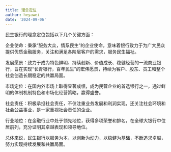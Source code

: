 ```yaml
---
title: 理念定位
author: heyawei
date: '2024-09-06'
---
```


民生银行的理念定位包括以下几个关键方面：

企业使命：秉承“服务大众，情系民生”的企业使命，意味着银行致力于为广大民众提供优质金融服务，关注和满足各阶层客户的需求，服务民生福祉。

发展愿景：致力于成为特色鲜明、持续创新、价值成长、稳健经营的一流商业银行，旨在实现“长青银行，百年民生”的宏伟愿景，持续为客户、股东、员工和整个社会创造长期稳定的共赢局面。

市场定位：在国内外市场上取得显著成绩，成为民营企业的首选银行之一，通过鲜明的体制机制特色和市场化经营策略，赢得盛誉。

社会责任：积极承担社会责任，不仅注重业务发展和利润实现，还关注社会环境和社会公益事业，是一家重视社会责任的企业。

行业地位：在金融行业中处于领先地位，获得多项荣誉和排名，在全球大银行中位居前列，充分证明其卓越表现和领导地位。

总体来说，民生银行以服务为本，以创新为动力，以稳健为基础，不断追求卓越，努力实现持续发展和共赢局面。